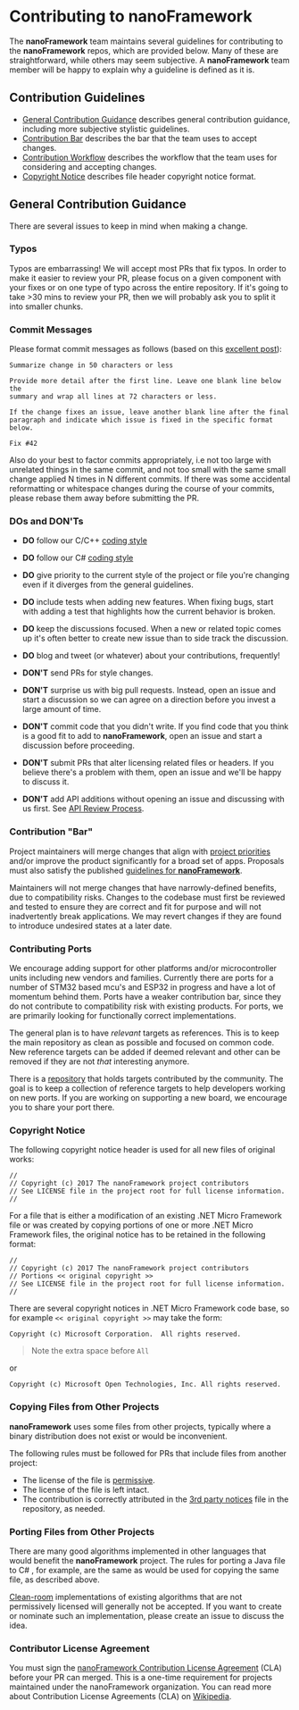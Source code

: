 # Contributing to **nanoFramework**

The **nanoFramework** team maintains several guidelines for contributing to the **nanoFramework** repos, which are provided below. Many of these are straightforward, while others may seem subjective. A **nanoFramework** team member will be happy to explain why a guideline is defined as it is.


## Contribution Guidelines

- [General Contribution Guidance](#general-contribution-guidance) describes general contribution guidance, including more subjective stylistic guidelines.
- [Contribution Bar](#contribution-bar) describes the bar that the team uses to accept changes.
- [Contribution Workflow](docs/contributing-workflow.md) describes the workflow that the team uses for considering and accepting changes.
- [Copyright Notice](#copyright-notice) describes file header copyright notice format.


## General Contribution Guidance

There are several issues to keep in mind when making a change.


### Typos

Typos are embarrassing! We will accept most PRs that fix typos. In order to make it easier to review your PR, please focus on a given component with your fixes or on one type of typo across the entire repository. If it's going to take >30 mins to review your PR, then we will probably ask you to split it into smaller chunks.


### Commit Messages

Please format commit messages as follows (based on this [excellent post](http://tbaggery.com/2008/04/19/a-note-about-git-commit-messages.html)):

```
Summarize change in 50 characters or less

Provide more detail after the first line. Leave one blank line below the
summary and wrap all lines at 72 characters or less.

If the change fixes an issue, leave another blank line after the final
paragraph and indicate which issue is fixed in the specific format
below.

Fix #42
```

Also do your best to factor commits appropriately, i.e not too large with unrelated
things in the same commit, and not too small with the same small change applied N
times in N different commits. If there was some accidental reformatting or whitespace
changes during the course of your commits, please rebase them away before submitting
the PR.


### DOs and DON'Ts

* **DO** follow our C/C++ [coding style](docs/contributing/cxx-coding-style.md)
* **DO** follow our C# [coding style](docs/contributing/cs-coding-style.md)
* **DO** give priority to the current style of the project or file you're changing even if it diverges from the general guidelines.
* **DO** include tests when adding new features. When fixing bugs, start with
  adding a test that highlights how the current behavior is broken.
* **DO** keep the discussions focused. When a new or related topic comes up
  it's often better to create new issue than to side track the discussion.
* **DO** blog and tweet (or whatever) about your contributions, frequently!

* **DON'T** send PRs for style changes. 
* **DON'T** surprise us with big pull requests. Instead, open an issue and start
  a discussion so we can agree on a direction before you invest a large amount
  of time.
* **DON'T** commit code that you didn't write. If you find code that you think is a good fit to add to **nanoFramework**, open an issue and start a discussion before proceeding.
* **DON'T** submit PRs that alter licensing related files or headers. If you believe there's a problem with them, open an issue and we'll be happy to discuss it.
* **DON'T** add API additions without opening an issue and discussing with us first. See [API Review Process](docs/contributing/api-review-process.md).


### Contribution "Bar"

Project maintainers will merge changes that align with [project priorities](docs/contributing/project-priorities.md) and/or improve the product significantly for a broad set of apps. Proposals must also satisfy the published [guidelines for **nanoFramework**](#contribution-guidelines).

Maintainers will not merge changes that have narrowly-defined benefits, due to compatibility risks. Changes to the codebase must first be reviewed and tested to ensure they are correct and fit for purpose and will not inadvertently break applications. We may revert changes if they are found to introduce undesired states at a later date.


### Contributing Ports

We encourage adding support for other platforms and/or microcontroller units including new vendors and families. 
Currently there are ports for a number of STM32 based mcu's and ESP32 in progress and have a lot of momentum behind them.
Ports have a weaker contribution bar, since they do not contribute to compatibility risk with existing products. For ports, we are primarily looking for functionally correct implementations.

The general plan is to have _relevant_ targets as references. This is to keep the main repository as clean as possible and focused on common code. New reference targets can be added if deemed relevant and other can be removed if they are not _that_ interesting anymore.

There is a [repository](https://github.com/nanoframework/nf-Community-Targets) that holds targets contributed by the community. The goal is to keep a collection of reference targets to help developers working on new ports. If you are working on supporting a new board, we  encourage you to share your port there.


### Copyright Notice

The following copyright notice header is used for all new files of original works:
```
//
// Copyright (c) 2017 The nanoFramework project contributors
// See LICENSE file in the project root for full license information.
//
```

For a file that is either a modification of an existing .NET Micro Framework file
or was created by copying portions of one or more .NET Micro Framework files,
the original notice has to be retained in the following format:
```
//
// Copyright (c) 2017 The nanoFramework project contributors
// Portions << original copyright >>
// See LICENSE file in the project root for full license information.
//
```
There are several copyright notices in .NET Micro Framework code base,
so for example `<< original copyright >>` may take the form:
```
Copyright (c) Microsoft Corporation.  All rights reserved.
```
> Note the extra space before `All`

or
```
Copyright (c) Microsoft Open Technologies, Inc. All rights reserved.
```


### Copying Files from Other Projects

**nanoFramework** uses some files from other projects, typically where a binary distribution does not exist or would be inconvenient.

The following rules must be followed for PRs that include files from another project:

- The license of the file is [permissive](https://en.wikipedia.org/wiki/Permissive_free_software_licence).
- The license of the file is left intact.
- The contribution is correctly attributed in the [3rd party notices](THIRD-PARTY-NOTICES.md) file in the repository, as needed.

<!--See [IdnMapping.cs](../../.cs) for an example of a file copied from another project and attributed in the [**nanoFramework** 3rd party notices](../../THIRD-PARTY-NOTICES.md) file. -->


### Porting Files from Other Projects

There are many good algorithms implemented in other languages that would benefit the **nanoFramework** project. The rules for porting a Java file to C# , for example, are the same as would be used for copying the same file, as described above.

[Clean-room](https://en.wikipedia.org/wiki/Clean_room_design) implementations of existing algorithms that are not permissively licensed will generally not be accepted. If you want to create or nominate such an implementation, please create an issue to discuss the idea.


### Contributor License Agreement

You must sign the [nanoFramework Contribution License Agreement](docs/contributing/cla.md) (CLA) before your PR can merged. This is a one-time requirement for projects maintained under the nanoFramework organization. You can read more about Contribution License Agreements (CLA) on [Wikipedia](https://en.wikipedia.org/wiki/Contributor_License_Agreement).
